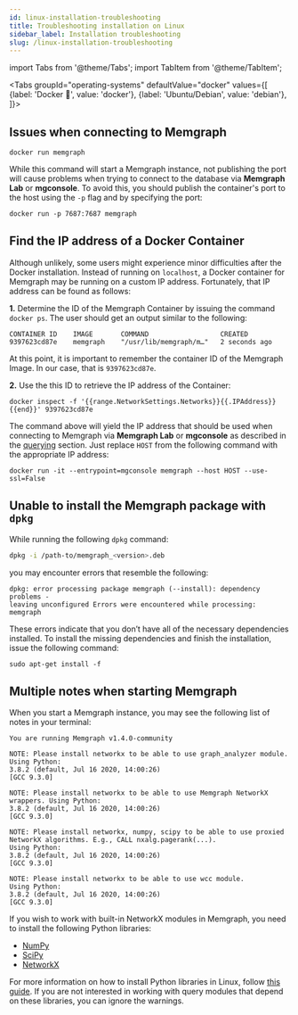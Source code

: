 ```yaml
---
id: linux-installation-troubleshooting
title: Troubleshooting installation on Linux
sidebar_label: Installation troubleshooting
slug: /linux-installation-troubleshooting
---
```


import Tabs from '@theme/Tabs';
import TabItem from '@theme/TabItem';

<Tabs
  groupId="operating-systems"
  defaultValue="docker"
  values={[
    {label: 'Docker 🐳', value: 'docker'},
    {label: 'Ubuntu/Debian', value: 'debian'},
  ]}>
  <TabItem value="docker">

## Issues when connecting to Memgraph

```console
docker run memgraph
```

While this command will start a Memgraph instance, not publishing the port will
cause problems when trying to connect to the database via **Memgraph Lab** or
**mgconsole**. To avoid this, you should publish the
container's port to the host using the `-p` flag and by specifying the port:

```console
docker run -p 7687:7687 memgraph
```

## Find the IP address of a Docker Container

Although unlikely, some users might experience minor difficulties after the
Docker installation. Instead of running on `localhost`, a Docker container for
Memgraph may be running on a custom IP address. Fortunately, that IP address can
be found as follows:

**1.** Determine the ID of the Memgraph Container by issuing the
command `docker ps`. The user should get an output similar to the following:

```console
CONTAINER ID    IMAGE       COMMAND                  CREATED
9397623cd87e    memgraph    "/usr/lib/memgraph/m…"   2 seconds ago
```

At this point, it is important to remember the container ID of the Memgraph
Image. In our case, that is `9397623cd87e`.

**2.** Use the this ID to retrieve the IP address of the Container:

```console
docker inspect -f '{{range.NetworkSettings.Networks}}{{.IPAddress}}{{end}}' 9397623cd87e
```

The command above will yield the IP address that should be used when connecting
to Memgraph via **Memgraph Lab** or **mgconsole** as described in
the [querying](/connect-to-memgraph/overview.mdx) section. Just replace
`HOST` from the following command with the appropriate IP address:

```console
docker run -it --entrypoint=mgconsole memgraph --host HOST --use-ssl=False
```

  </TabItem>
  <TabItem value="debian">

## Unable to install the Memgraph package with `dpkg`

While running the following `dpkg` command:

```bash
dpkg -i /path-to/memgraph_<version>.deb
```

you may encounter errors that resemble the following:

```console
dpkg: error processing package memgraph (--install): dependency problems -
leaving unconfigured Errors were encountered while processing: memgraph
```

These errors indicate that you don’t have all of the necessary dependencies
installed. To install the missing dependencies and finish the installation,
issue the following command:

```console
sudo apt-get install -f
```

## Multiple notes when starting Memgraph

When you start a Memgraph instance, you may see the following list of notes in
your terminal:

```console
You are running Memgraph v1.4.0-community

NOTE: Please install networkx to be able to use graph_analyzer module. Using Python:
3.8.2 (default, Jul 16 2020, 14:00:26)
[GCC 9.3.0]

NOTE: Please install networkx to be able to use Memgraph NetworkX wrappers. Using Python:
3.8.2 (default, Jul 16 2020, 14:00:26)
[GCC 9.3.0]

NOTE: Please install networkx, numpy, scipy to be able to use proxied NetworkX algorithms. E.g., CALL nxalg.pagerank(...).
Using Python:
3.8.2 (default, Jul 16 2020, 14:00:26)
[GCC 9.3.0]

NOTE: Please install networkx to be able to use wcc module.
Using Python:
3.8.2 (default, Jul 16 2020, 14:00:26)
[GCC 9.3.0]
```

If you wish to work with built-in NetworkX modules in Memgraph, you need to
install the following Python libraries:
* [NumPy](https://numpy.org/)
* [SciPy](https://www.scipy.org/)
* [NetworkX](https://networkx.org/)

For more information on how to install Python libraries in Linux, follow [this
guide](https://packaging.python.org/tutorials/installing-packages/).
If you are not interested in working with query modules that depend on these
libraries, you can ignore the warnings.

  </TabItem>
</Tabs>
